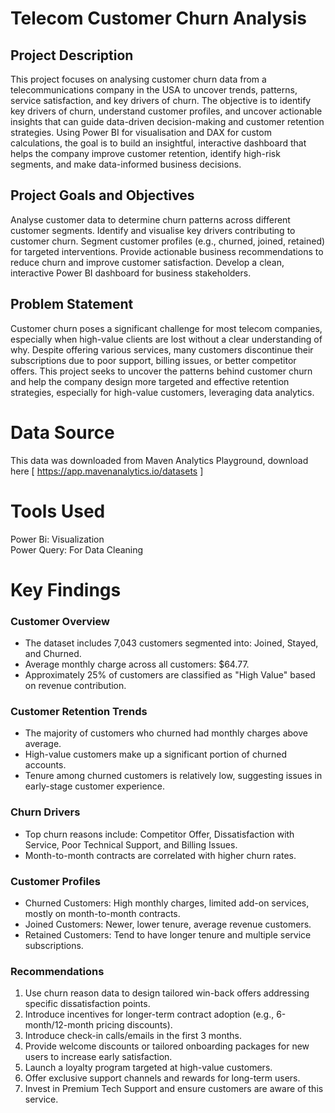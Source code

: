 # Telecom Customer Churn Analysis
## Project Description
This project focuses on analysing customer churn data from a telecommunications company in the USA to uncover trends, patterns, service satisfaction, and key drivers of churn. The objective is to identify key drivers of churn, understand customer profiles, and uncover actionable insights that can guide data-driven decision-making and customer retention strategies. Using Power BI for visualisation and DAX for custom calculations, the goal is to build an insightful, interactive dashboard that helps the company improve customer retention, identify high-risk segments, and make data-informed business decisions.
## Project Goals and Objectives
Analyse customer data to determine churn patterns across different customer segments.
Identify and visualise key drivers contributing to customer churn.
Segment customer profiles (e.g., churned, joined, retained) for targeted interventions.
Provide actionable business recommendations to reduce churn and improve customer satisfaction.
Develop a clean, interactive Power BI dashboard for business stakeholders.
## Problem Statement
Customer churn poses a significant challenge for most telecom companies, especially when high-value clients are lost without a clear understanding of why. Despite offering various services, many customers discontinue their subscriptions due to poor support, billing issues, or better competitor offers. This project seeks to uncover the patterns behind customer churn and help the company design more targeted and effective retention strategies, especially for high-value customers, leveraging data analytics.  

# Data Source   
This data was downloaded from Maven Analytics Playground, download here [ https://app.mavenanalytics.io/datasets ]  

# Tools Used 
Power Bi: Visualization  
Power Query: For Data Cleaning

# Key Findings  
### **Customer Overview**  
* The dataset includes 7,043 customers segmented into: Joined, Stayed, and Churned.<br>
* Average monthly charge across all customers: $64.77.<br>
* Approximately 25% of customers are classified as "High Value" based on revenue contribution.<br>
  

### **Customer Retention Trends**
* The majority of customers who churned had monthly charges above average.<br>
* High-value customers make up a significant portion of churned accounts.<br>
* Tenure among churned customers is relatively low, suggesting issues in early-stage customer experience.<br>  

### **Churn Drivers**
* Top churn reasons include: Competitor Offer, Dissatisfaction with Service, Poor Technical Support, and Billing Issues.<br>
* Month-to-month contracts are correlated with higher churn rates.<br>  

### **Customer Profiles**
* Churned Customers: High monthly charges, limited add-on services, mostly on month-to-month contracts.<br>
* Joined Customers: Newer, lower tenure, average revenue customers.<br>
*  Retained Customers: Tend to have longer tenure and multiple service subscriptions.<br>  

### **Recommendations**
1. Use churn reason data to design tailored win-back offers addressing specific dissatisfaction points.
2. Introduce incentives for longer-term contract adoption (e.g., 6-month/12-month pricing discounts).
3. Introduce check-in calls/emails in the first 3 months.<br>
4. Provide welcome discounts or tailored onboarding packages for new users to increase early satisfaction.<br>
5. Launch a loyalty program targeted at high-value customers.<br>
6. Offer exclusive support channels and rewards for long-term users.<br>
7. Invest in Premium Tech Support and ensure customers are aware of this service.<br>
   
